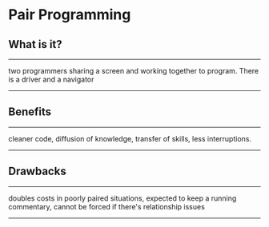 # Pair Programming

## What is it?
---
two programmers sharing a screen and working together to program. There is a driver and a navigator

---

## Benefits
---
cleaner code, diffusion of knowledge, transfer of skills, less interruptions.

---

## Drawbacks
---
doubles costs in poorly paired situations, expected to keep a running commentary, cannot be forced if there's relationship issues 

---